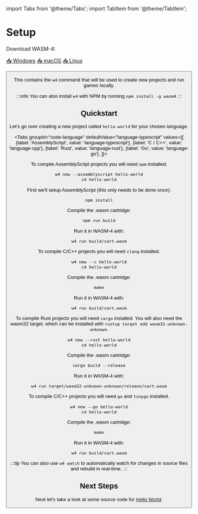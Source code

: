 import Tabs from '@theme/Tabs';
import TabItem from '@theme/TabItem';

# Setup

Download WASM-4:

<p>
<a href="pathname:///download/wasm4-windows.zip" className="button button--primary button--outline button--lg margin--md">📥 Windows</a>
<a href="pathname:///download/wasm4-macos.zip" className="button button--primary button--outline button--lg margin--md">📥 macOS</a>
<a href="pathname:///download/wasm4-linux.zip" className="button button--primary button--outline button--lg margin--md">📥 Linux</a>
</p>

<Button/>

This contains the `w4` command that will be used to create new projects and run games locally.

:::info
You can also install `w4` with NPM by running `npm install -g wasm4`
:::

## Quickstart

Let's go over creating a new project called `hello-world` for your chosen language.

<Tabs
    groupId="code-language"
    defaultValue="language-typescript"
    values={[
        {label: 'AssemblyScript', value: 'language-typescript'},
        {label: 'C / C++', value: 'language-cpp'},
        {label: 'Rust', value: 'language-rust'},
        {label: 'Go', value: 'language-go'},
    ]}>

<TabItem value="language-typescript">

To compile AssemblyScript projects you will need `npm` installed.

```shell
w4 new --assemblyscript hello-world
cd hello-world
```

First we'll setup AssemblyScript (this only needs to be done once):

```shell
npm install
```

Compile the .wasm cartridge:

```shell
npm run build
```

Run it in WASM-4 with:

```shell
w4 run build/cart.wasm
```

</TabItem>

<TabItem value="language-cpp">

To compile C/C++ projects you will need `clang` installed.

```shell
w4 new --c hello-world
cd hello-world
```

Compile the .wasm cartridge:

```shell
make
```

Run it in WASM-4 with:

```shell
w4 run build/cart.wasm
```

</TabItem>

<TabItem value="language-rust">

To compile Rust projects you will need `cargo` installed. You will also need the wasm32 target,
which can be installed with `rustup target add wasm32-unknown-unknown`.

```shell
w4 new --rust hello-world
cd hello-world
```

Compile the .wasm cartridge:

```shell
cargo build --release
```

Run it in WASM-4 with:

```shell
w4 run target/wasm32-unknown-unknown/release/cart.wasm
```

</TabItem>

<TabItem value="language-go">

To compile C/C++ projects you will need `go` and `tinygo` installed.

```shell
w4 new --go hello-world
cd hello-world
```

Compile the .wasm cartridge:

```shell
make
```

Run it in WASM-4 with:

```shell
w4 run build/cart.wasm
```

</TabItem>

</Tabs>

:::tip
You can also use `w4 watch` to automatically watch for changes in source files and rebuild in real-time.
:::

## Next Steps

Next let's take a look at some source code for [Hello World](/docs/getting-started/hello-world).
